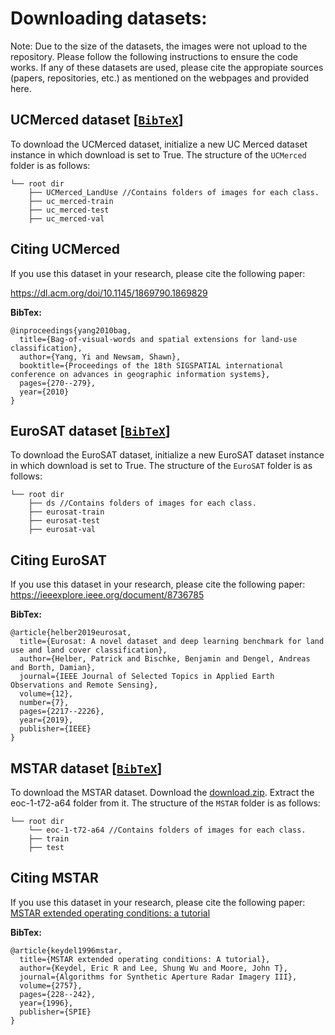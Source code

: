 # Downloading datasets:

Note: Due to the size of the datasets, the images were not 
upload to the repository. Please follow the following instructions
to ensure the code works. If any of these datasets are used,
please cite the appropiate sources (papers, repositories, etc.) as mentioned
on the webpages and provided here.

## UCMerced dataset [[`BibTeX`](https://github.com/Peeples-Lab/XAI_Analysis/tree/main/Datasets#citing-ucmerced)]
To download the UCMerced dataset, initialize a new UC Merced dataset instance in which download is set to True.
The structure of the `UCMerced` folder is as follows:
```
└── root dir
    ├── UCMerced_LandUse //Contains folders of images for each class.
    ├── uc_merced-train
    ├── uc_merced-test  
    ├── uc_merced-val
``` 

## <a name="CitingUCMerced"></a>Citing UCMerced
If you use this dataset in your research, please cite the following paper:

https://dl.acm.org/doi/10.1145/1869790.1869829

**BibTex:**
```
@inproceedings{yang2010bag,
  title={Bag-of-visual-words and spatial extensions for land-use classification},
  author={Yang, Yi and Newsam, Shawn},
  booktitle={Proceedings of the 18th SIGSPATIAL international conference on advances in geographic information systems},
  pages={270--279},
  year={2010}
}
```

## EuroSAT dataset [[`BibTeX`](https://github.com/Peeples-Lab/XAI_Analysis/tree/main/Datasets#citing-eurosat)]
To download the EuroSAT dataset, initialize a new EuroSAT dataset instance in which download is set to True.
The structure of the `EuroSAT` folder is as follows:
```
└── root dir
    ├── ds //Contains folders of images for each class.
    ├── eurosat-train
    ├── eurosat-test
    ├── eurosat-val
``` 

## <a name="CitingEuroSAT"></a>Citing EuroSAT
If you use this dataset in your research, please cite the following paper:
https://ieeexplore.ieee.org/document/8736785

**BibTex:**
```
@article{helber2019eurosat,
  title={Eurosat: A novel dataset and deep learning benchmark for land use and land cover classification},
  author={Helber, Patrick and Bischke, Benjamin and Dengel, Andreas and Borth, Damian},
  journal={IEEE Journal of Selected Topics in Applied Earth Observations and Remote Sensing},
  volume={12},
  number={7},
  pages={2217--2226},
  year={2019},
  publisher={IEEE}
}
```

## MSTAR dataset [[`BibTeX`](https://github.com/Peeples-Lab/XAI_Analysis/tree/main/Datasets#citing-mstar)]
To download the MSTAR dataset. Download the <a href="https://github.com/jangsoopark/AConvNet-pytorch/releases/download/v2.2.0/dataset.zip">download.zip</a>.
Extract the eoc-1-t72-a64 folder from it.
The structure of the `MSTAR` folder is as follows:
```
└── root dir
    └── eoc-1-t72-a64 //Contains folders of images for each class.
	├── train
	├── test
``` 

## <a name="CitingMSTAR"></a>Citing MSTAR
If you use this dataset in your research, please cite the following paper:
<a href="https://www.spiedigitallibrary.org/conference-proceedings-of-spie/2757/0000/MSTAR-extended-operating-conditions-a-tutorial/10.1117/12.242059.full?SSO=1">MSTAR extended operating conditions: a tutorial </a>


**BibTex:**
```
@article{keydel1996mstar,
  title={MSTAR extended operating conditions: A tutorial},
  author={Keydel, Eric R and Lee, Shung Wu and Moore, John T},
  journal={Algorithms for Synthetic Aperture Radar Imagery III},
  volume={2757},
  pages={228--242},
  year={1996},
  publisher={SPIE}
}
```
